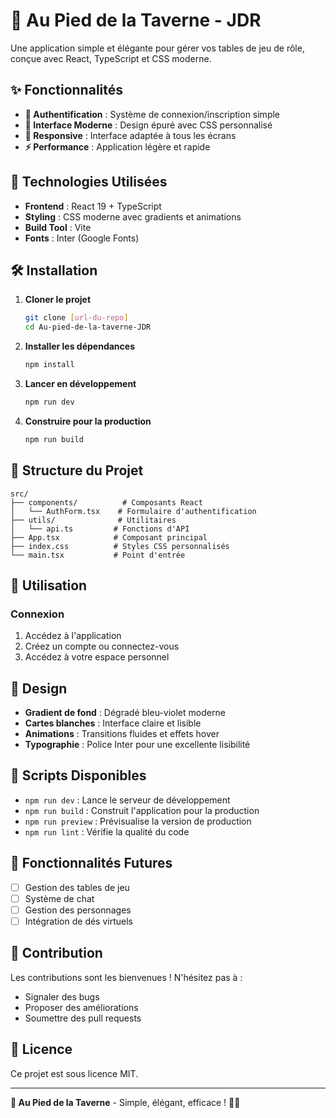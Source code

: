 # 🏰 Au Pied de la Taverne - JDR

Une application simple et élégante pour gérer vos tables de jeu de rôle, conçue avec React, TypeScript et CSS moderne.

## ✨ Fonctionnalités

- **🔐 Authentification** : Système de connexion/inscription simple
- **🎨 Interface Moderne** : Design épuré avec CSS personnalisé
- **📱 Responsive** : Interface adaptée à tous les écrans
- **⚡ Performance** : Application légère et rapide

## 🚀 Technologies Utilisées

- **Frontend** : React 19 + TypeScript
- **Styling** : CSS moderne avec gradients et animations
- **Build Tool** : Vite
- **Fonts** : Inter (Google Fonts)

## 🛠️ Installation

1. **Cloner le projet**

   ```bash
   git clone [url-du-repo]
   cd Au-pied-de-la-taverne-JDR
   ```

2. **Installer les dépendances**

   ```bash
   npm install
   ```

3. **Lancer en développement**

   ```bash
   npm run dev
   ```

4. **Construire pour la production**
   ```bash
   npm run build
   ```

## 📁 Structure du Projet

```
src/
├── components/          # Composants React
│   └── AuthForm.tsx    # Formulaire d'authentification
├── utils/              # Utilitaires
│   └── api.ts         # Fonctions d'API
├── App.tsx            # Composant principal
├── index.css          # Styles CSS personnalisés
└── main.tsx           # Point d'entrée
```

## 🎯 Utilisation

### Connexion

1. Accédez à l'application
2. Créez un compte ou connectez-vous
3. Accédez à votre espace personnel

## 🎨 Design

- **Gradient de fond** : Dégradé bleu-violet moderne
- **Cartes blanches** : Interface claire et lisible
- **Animations** : Transitions fluides et effets hover
- **Typographie** : Police Inter pour une excellente lisibilité

## 🔧 Scripts Disponibles

- `npm run dev` : Lance le serveur de développement
- `npm run build` : Construit l'application pour la production
- `npm run preview` : Prévisualise la version de production
- `npm run lint` : Vérifie la qualité du code

## 🌟 Fonctionnalités Futures

- [ ] Gestion des tables de jeu
- [ ] Système de chat
- [ ] Gestion des personnages
- [ ] Intégration de dés virtuels

## 🤝 Contribution

Les contributions sont les bienvenues ! N'hésitez pas à :

- Signaler des bugs
- Proposer des améliorations
- Soumettre des pull requests

## 📄 Licence

Ce projet est sous licence MIT.

---

**🏰 Au Pied de la Taverne** - Simple, élégant, efficace ! 🎲✨
